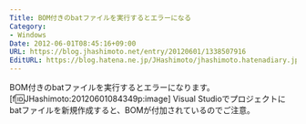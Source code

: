 ```yaml
---
Title: BOM付きのbatファイルを実行するとエラーになる
Category:
- Windows
Date: 2012-06-01T08:45:16+09:00
URL: https://blog.jhashimoto.net/entry/20120601/1338507916
EditURL: https://blog.hatena.ne.jp/JHashimoto/jhashimoto.hatenadiary.jp/atom/entry/12921228815717256224
---
```


BOM付きのbatファイルを実行するとエラーになります。
[f:id:JHashimoto:20120601084349p:image]
Visual Studioでプロジェクトにbatファイルを新規作成すると、BOMが付加されているのでご注意。
